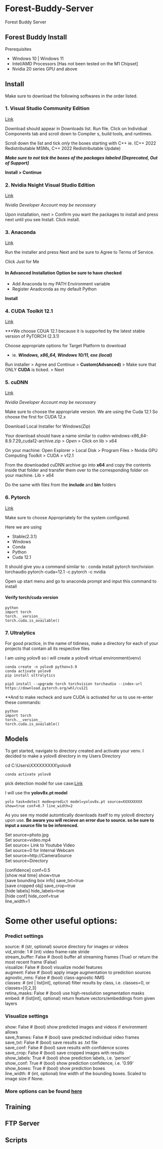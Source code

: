 # Forest-Buddy-Server
Forest Buddy Server 

## Forest Buddy Install 
Prerequisites
- Windows 10 | Windows 11
- Intel/AMD Processors [Has not been tested on the M1 Chipset]
- Nvidia 20 series GPU and above

## Install
Make sure to download the following softwares in the order listed.

### 1. Visual Studio Community Edition 
[Link](https://visualstudio.microsoft.com/thank-you-downloading-visual-studio/?sku=Community&channel=Release&version=VS2022&source=VSLandingPage&passive=false&cid=2030)

Download should appear in Downloads list. Run file. Click on Individual Components tab and scroll down to Compiler s, build tools, and runtimes.

Scroll down the list and tick *only* the boxes starting with C++ ie. (C++ 2022 Redistributable MSMs, C++ 2022 Redistributable Update)

**_Make sure to not tick the boxes of the packages labeled [Deprecated, Out of Support]_**

**Install >  Continue**


### 2. Nvidia Nsight Visual Studio Edition 
[Link](https://developer.nvidia.com/nsight-visual-studio-edition)

*Nvidia Developer Account may be necessary*

Upon installation, next > Confirm you want the packages to install and press next until you see  Install. Click install.


### 3. Anaconda
[Link](https://www.anaconda.com/download/success)

Run the installer and press Next and be sure to Agree to Terms of Service.

Click Just for Me

#### In **Advanced Installation Option** be sure to have checked 
- Add Anaconda to my PATH Environment variable
- Register Anadconda as my default Python

**Install**



### 4. CUDA Toolkit  12.1
[Link](https://developer.nvidia.com/cuda-12-1-0-download-archive)


***We choose CDUA 12.1 because it is supported by the latest stable version of PyTORCH (2.3.1)


Choose appropriate options for Target Platform to download
- ie. ***Windows, x86_64, Windows 10/11, exe (local)*** 

Run installer > Agree and Continue > **Custom(Advanced)** > Make sure that ONLY **CUDA** is ticked. > Next 


### 5. cuDNN
[Link](https://developer.nvidia.com/rdp/cudnn-archive)

*Nvidia Developer Account may be necessary*

Make sure to choose the appropriate version. We are using the Cuda 12.1 So choose the first for CUDA 12.x  

Download Local Installer for Windows(Zip)

Your download should have a name similar to cudnn-windows-x86_64-8.9.7.29_cuda12-archive.zip > *Open* > Click on lib > x64

On your machine: Open Explorer > Local Disk > Program Files > Nvidia GPU Computing Toolkit > CUDA > v12.1 

From the downloaded cuDNN archive go into **x64** and copy the contents inside that folder and transfer them over to the corresponding folder on your machine. Lib > x64

Do the same with files from the **include** and **bin** folders


### 6. Pytorch
[Link](https://pytorch.org/get-started/locally/)

Make sure to choose Appropriately for the system configured. 

Here we are using 
- Stable(2.3.1)
- Windows
- Conda
- Python
- Cuda 12.1

It should give you a command similar to :  conda install pytorch torchvision torchaudio pytorch-cuda=12.1 -c pytorch -c nvidia

Open up start menu and go to anaconda prompt and input this command to install



#### Verify torch/cuda version

```
python
import torch
torch.__version__
torch.cuda.is_available()
```

### 7. Ultralytics

For good practice, in the name of tidiness, make a directory for each of your projects that contain all its respective files 

I am using yolov8 so i will create a yolov8 virtual environment(venv)

```
conda create -n yolov8 python=3.9
conda activate yolov8
pip install ultralytics
```

```
pip3 install --upgrade torch torchvision torchaudio --index-url https://download.pytorch.org/whl/cu121
```


**And to make recheck and sure CUDA is activated for us to use re-enter these commands:



```
python
import torch
torch.__version__
torch.cuda.is_available()
```





## Models
  To get started, navigate to directory created and activate your venv. I decided to make a yolov8 directory in my Users Directory
  
  
  cd C:\Users\XXXXXXXXX\yolov8 

 ```
 conda activate yolov8
 ```


pick detection model for use case:[Link](https://github.com/ultralytics/ultralytics?tab=readme-ov-file)

I will use the **yolov8x.pt model**

```
yolo task=detect mode=predict model=yolov8x.pt source=XXXXXXXXX show=true conf=0.7 line_width=2
```

As you see my model automtically downloads itself to my yolov8 directory upon use.
**Be aware you will recieve an error due to source. so be sure to input a source file to be inferenced.**

Set source=photo.jpg <br> 
Set source=video.mp4 <br> 
Set source= Link to Youtube Video <br>
Set source=0 for Internal Webcam <br> 
Set source=http://CameraSource <br> 
Set source=Directory 

[confidence] conf=0.5 <br>
[show real time] show=true <br>
[save bounding box info] save_txt=true <br>
[save cropped obj] save_crop=true <br>
[hide labels] hide_labels=true<br>
[hide conf] hide_conf=true <br>
line_width=1 <br>


# Some other useful options: <br>

### Predict settings 
source: # (str, optional) source directory for images or videos <br>
vid_stride: 1 # (int) video frame-rate stride <br>
stream_buffer: False # (bool) buffer all streaming frames (True) or return the most recent frame (False) <br>
visualize: False # (bool) visualize model features <br>
augment: False # (bool) apply image augmentation to prediction sources <br>
agnostic_nms: False # (bool) class-agnostic NMS <br>
classes: # (int | list[int], optional) filter results by class, i.e. classes=0, or classes=[0,2,3] <br>
retina_masks: False # (bool) use high-resolution segmentation masks <br>
embed: # (list[int], optional) return feature vectors/embeddings from given layers <br>

### Visualize settings 
show: False # (bool) show predicted images and videos if environment allows <br>
save_frames: False # (bool) save predicted individual video frames <br>
save_txt: False # (bool) save results as .txt file <br>
save_conf: False # (bool) save results with confidence scores <br>
save_crop: False # (bool) save cropped images with results <br>
show_labels: True # (bool) show prediction labels, i.e. 'person' <br>
show_conf: True # (bool) show prediction confidence, i.e. '0.99' <br>
show_boxes: True # (bool) show prediction boxes <br>
line_width: # (int, optional) line width of the bounding boxes. Scaled to image size if None. <br>



### More options can be found [here](https://docs.ultralytics.com/usage/cfg/)   


## Training 


## FTP Server

## Scripts 

